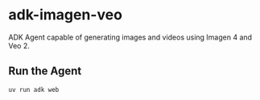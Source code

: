 # adk-imagen-veo
ADK Agent capable of generating images and videos using Imagen 4 and Veo 2.

## Run the Agent

```bash
uv run adk web
```
